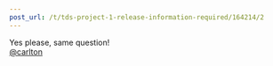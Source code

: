 ```yaml
---
post_url: /t/tds-project-1-release-information-required/164214/2
---
```

Yes please, same question!  
[@carlton](/u/carlton)